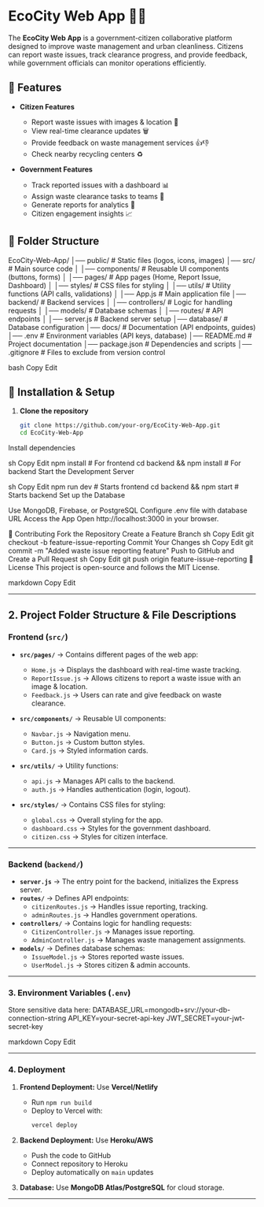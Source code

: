 # EcoCity Web App 🌱🚮

The **EcoCity Web App** is a government-citizen collaborative platform designed to improve waste management and urban cleanliness. Citizens can report waste issues, track clearance progress, and provide feedback, while government officials can monitor operations efficiently.

## **🌟 Features**
- **Citizen Features**
  - Report waste issues with images & location 📍
  - View real-time clearance updates 🗑️
  - Provide feedback on waste management services 👍👎
  - Check nearby recycling centers ♻️

- **Government Features**
  - Track reported issues with a dashboard 📊
  - Assign waste clearance tasks to teams 🚛
  - Generate reports for analytics 📑
  - Citizen engagement insights 📈

## **📂 Folder Structure**
EcoCity-Web-App/ │── public/ # Static files (logos, icons, images) │── src/ # Main source code │ │── components/ # Reusable UI components (buttons, forms) │ │── pages/ # App pages (Home, Report Issue, Dashboard) │ │── styles/ # CSS files for styling │ │── utils/ # Utility functions (API calls, validations) │ │── App.js # Main application file │── backend/ # Backend services │ │── controllers/ # Logic for handling requests │ │── models/ # Database schemas │ │── routes/ # API endpoints │ │── server.js # Backend server setup │── database/ # Database configuration │── docs/ # Documentation (API endpoints, guides) │── .env # Environment variables (API keys, database) │── README.md # Project documentation │── package.json # Dependencies and scripts │── .gitignore # Files to exclude from version control

bash
Copy
Edit

## **🚀 Installation & Setup**
1. **Clone the repository**
   ```sh
   git clone https://github.com/your-org/EcoCity-Web-App.git
   cd EcoCity-Web-App
Install dependencies

sh
Copy
Edit
npm install  # For frontend
cd backend && npm install  # For backend
Start the Development Server

sh
Copy
Edit
npm run dev  # Starts frontend
cd backend && npm start  # Starts backend
Set up the Database

Use MongoDB, Firebase, or PostgreSQL
Configure .env file with database URL
Access the App Open http://localhost:3000 in your browser.

👥 Contributing
Fork the Repository
Create a Feature Branch
sh
Copy
Edit
git checkout -b feature-issue-reporting
Commit Your Changes
sh
Copy
Edit
git commit -m "Added waste issue reporting feature"
Push to GitHub and Create a Pull Request
sh
Copy
Edit
git push origin feature-issue-reporting
📜 License
This project is open-source and follows the MIT License.

markdown
Copy
Edit

---

## **2. Project Folder Structure & File Descriptions**

### **Frontend (`src/`)**
- **`src/pages/`** → Contains different pages of the web app:
  - `Home.js` → Displays the dashboard with real-time waste tracking.
  - `ReportIssue.js` → Allows citizens to report a waste issue with an image & location.
  - `Feedback.js` → Users can rate and give feedback on waste clearance.

- **`src/components/`** → Reusable UI components:
  - `Navbar.js` → Navigation menu.
  - `Button.js` → Custom button styles.
  - `Card.js` → Styled information cards.

- **`src/utils/`** → Utility functions:
  - `api.js` → Manages API calls to the backend.
  - `auth.js` → Handles authentication (login, logout).

- **`src/styles/`** → Contains CSS files for styling:
  - `global.css` → Overall styling for the app.
  - `dashboard.css` → Styles for the government dashboard.
  - `citizen.css` → Styles for citizen interface.

---

### **Backend (`backend/`)**
- **`server.js`** → The entry point for the backend, initializes the Express server.
- **`routes/`** → Defines API endpoints:
  - `citizenRoutes.js` → Handles issue reporting, tracking.
  - `adminRoutes.js` → Handles government operations.
- **`controllers/`** → Contains logic for handling requests:
  - `CitizenController.js` → Manages issue reporting.
  - `AdminController.js` → Manages waste management assignments.
- **`models/`** → Defines database schemas:
  - `IssueModel.js` → Stores reported waste issues.
  - `UserModel.js` → Stores citizen & admin accounts.

---

### **3. Environment Variables (`.env`)**
Store sensitive data here:
DATABASE_URL=mongodb+srv://your-db-connection-string API_KEY=your-secret-api-key JWT_SECRET=your-jwt-secret-key

markdown
Copy
Edit

---

### **4. Deployment**
1. **Frontend Deployment:** Use **Vercel/Netlify**
   - Run `npm run build`
   - Deploy to Vercel with:
     ```sh
     vercel deploy
     ```

2. **Backend Deployment:** Use **Heroku/AWS**
   - Push the code to GitHub
   - Connect repository to Heroku
   - Deploy automatically on `main` updates

3. **Database:** Use **MongoDB Atlas/PostgreSQL** for cloud storage.

-------
